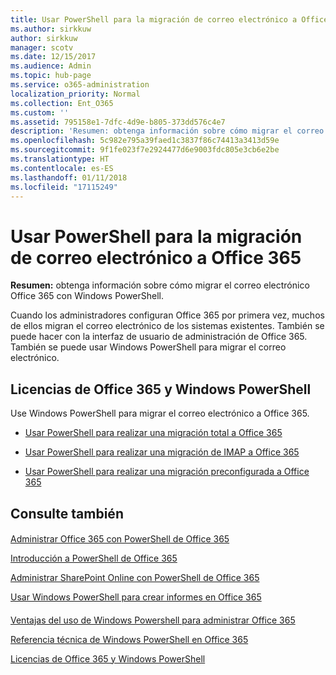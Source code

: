 ```yaml
---
title: Usar PowerShell para la migración de correo electrónico a Office 365
ms.author: sirkkuw
author: sirkkuw
manager: scotv
ms.date: 12/15/2017
ms.audience: Admin
ms.topic: hub-page
ms.service: o365-administration
localization_priority: Normal
ms.collection: Ent_O365
ms.custom: ''
ms.assetid: 795158e1-7dfc-4d9e-b805-373dd576c4e7
description: 'Resumen: obtenga información sobre cómo migrar el correo electrónico Office 365 con Windows PowerShell.'
ms.openlocfilehash: 5c982e795a39faed1c3837f86c74413a3413d59e
ms.sourcegitcommit: 9f1fe023f7e2924477d6e9003fdc805e3cb6e2be
ms.translationtype: HT
ms.contentlocale: es-ES
ms.lasthandoff: 01/11/2018
ms.locfileid: "17115249"
---
```

# <a name="use-powershell-for-email-migration-to-office-365"></a>Usar PowerShell para la migración de correo electrónico a Office 365

 **Resumen:** obtenga información sobre cómo migrar el correo electrónico Office 365 con Windows PowerShell.
  
Cuando los administradores configuran Office 365 por primera vez, muchos de ellos migran el correo electrónico de los sistemas existentes. También se puede hacer con la interfaz de usuario de administración de Office 365. También se puede usar Windows PowerShell para migrar el correo electrónico.
  
## <a name="office-365-licensing-and-windows-powershell"></a>Licencias de Office 365 y Windows PowerShell

Use Windows PowerShell para migrar el correo electrónico a Office 365. 
  
- [Usar PowerShell para realizar una migración total a Office 365](use-powershell-to-perform-a-cutover-migration-to-office-365.md)
    
- [Usar PowerShell para realizar una migración de IMAP a Office 365](use-powershell-to-perform-an-imap-migration-to-office-365.md)
    
- [Usar PowerShell para realizar una migración preconfigurada a Office 365](use-powershell-to-perform-a-staged-migration-to-office-365.md)
    
## <a name="see-also"></a>Consulte también

#### 

[Administrar Office 365 con PowerShell de Office 365](manage-office-365-with-office-365-powershell.md)
  
[Introducción a PowerShell de Office 365](getting-started-with-office-365-powershell.md)
  
[Administrar SharePoint Online con PowerShell de Office 365](manage-sharepoint-online-with-office-365-powershell.md)
  
[Usar Windows PowerShell para crear informes en Office 365](use-windows-powershell-to-create-reports-in-office-365.md)
#### 

[Ventajas del uso de Windows Powershell para administrar Office 365](http://technet.microsoft.com/library/15144a50-453e-4cd5-befd-bc6736697967.aspx)
  
[Referencia técnica de Windows PowerShell en Office 365](http://technet.microsoft.com/library/10d5c66a-7579-4319-aaa5-7a5e21d49cea.aspx)
  
[Licencias de Office 365 y Windows PowerShell](http://technet.microsoft.com/library/6ca0e430-f7ba-4184-becf-14c6c5c8dde5.aspx)

